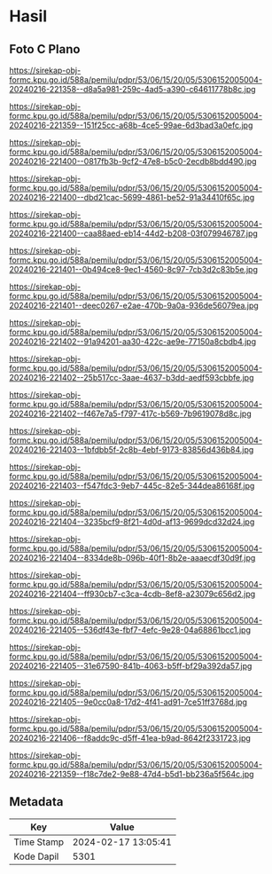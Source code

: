 # Hasil

## Foto C Plano

https://sirekap-obj-formc.kpu.go.id/588a/pemilu/pdpr/53/06/15/20/05/5306152005004-20240216-221358--d8a5a981-259c-4ad5-a390-c64611778b8c.jpg

https://sirekap-obj-formc.kpu.go.id/588a/pemilu/pdpr/53/06/15/20/05/5306152005004-20240216-221359--151f25cc-a68b-4ce5-99ae-6d3bad3a0efc.jpg

https://sirekap-obj-formc.kpu.go.id/588a/pemilu/pdpr/53/06/15/20/05/5306152005004-20240216-221400--0817fb3b-9cf2-47e8-b5c0-2ecdb8bdd490.jpg

https://sirekap-obj-formc.kpu.go.id/588a/pemilu/pdpr/53/06/15/20/05/5306152005004-20240216-221400--dbd21cac-5699-4861-be52-91a34410f65c.jpg

https://sirekap-obj-formc.kpu.go.id/588a/pemilu/pdpr/53/06/15/20/05/5306152005004-20240216-221400--caa88aed-eb14-44d2-b208-03f079946787.jpg

https://sirekap-obj-formc.kpu.go.id/588a/pemilu/pdpr/53/06/15/20/05/5306152005004-20240216-221401--0b494ce8-9ec1-4560-8c97-7cb3d2c83b5e.jpg

https://sirekap-obj-formc.kpu.go.id/588a/pemilu/pdpr/53/06/15/20/05/5306152005004-20240216-221401--deec0267-e2ae-470b-9a0a-936de56079ea.jpg

https://sirekap-obj-formc.kpu.go.id/588a/pemilu/pdpr/53/06/15/20/05/5306152005004-20240216-221402--91a94201-aa30-422c-ae9e-77150a8cbdb4.jpg

https://sirekap-obj-formc.kpu.go.id/588a/pemilu/pdpr/53/06/15/20/05/5306152005004-20240216-221402--25b517cc-3aae-4637-b3dd-aedf593cbbfe.jpg

https://sirekap-obj-formc.kpu.go.id/588a/pemilu/pdpr/53/06/15/20/05/5306152005004-20240216-221402--f467e7a5-f797-417c-b569-7b9619078d8c.jpg

https://sirekap-obj-formc.kpu.go.id/588a/pemilu/pdpr/53/06/15/20/05/5306152005004-20240216-221403--1bfdbb5f-2c8b-4ebf-9173-83856d436b84.jpg

https://sirekap-obj-formc.kpu.go.id/588a/pemilu/pdpr/53/06/15/20/05/5306152005004-20240216-221403--f547fdc3-9eb7-445c-82e5-344dea86168f.jpg

https://sirekap-obj-formc.kpu.go.id/588a/pemilu/pdpr/53/06/15/20/05/5306152005004-20240216-221404--3235bcf9-8f21-4d0d-af13-9699dcd32d24.jpg

https://sirekap-obj-formc.kpu.go.id/588a/pemilu/pdpr/53/06/15/20/05/5306152005004-20240216-221404--8334de8b-096b-40f1-8b2e-aaaecdf30d9f.jpg

https://sirekap-obj-formc.kpu.go.id/588a/pemilu/pdpr/53/06/15/20/05/5306152005004-20240216-221404--ff930cb7-c3ca-4cdb-8ef8-a23079c656d2.jpg

https://sirekap-obj-formc.kpu.go.id/588a/pemilu/pdpr/53/06/15/20/05/5306152005004-20240216-221405--536df43e-fbf7-4efc-9e28-04a68861bcc1.jpg

https://sirekap-obj-formc.kpu.go.id/588a/pemilu/pdpr/53/06/15/20/05/5306152005004-20240216-221405--31e67590-841b-4063-b5ff-bf29a392da57.jpg

https://sirekap-obj-formc.kpu.go.id/588a/pemilu/pdpr/53/06/15/20/05/5306152005004-20240216-221405--9e0cc0a8-17d2-4f41-ad91-7ce51ff3768d.jpg

https://sirekap-obj-formc.kpu.go.id/588a/pemilu/pdpr/53/06/15/20/05/5306152005004-20240216-221406--f8addc9c-d5ff-41ea-b9ad-8642f2331723.jpg

https://sirekap-obj-formc.kpu.go.id/588a/pemilu/pdpr/53/06/15/20/05/5306152005004-20240216-221359--f18c7de2-9e88-47d4-b5d1-bb236a5f564c.jpg


## Metadata

| Key        | Value               |
| ---------- | ------------------- |
| Time Stamp | 2024-02-17 13:05:41 |
| Kode Dapil | 5301                |



